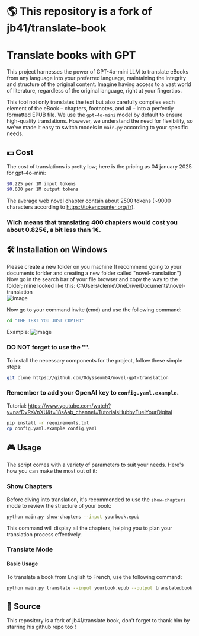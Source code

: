 # 🌎 This repository is a fork of jb41/translate-book

# Translate books with GPT

This project harnesses the power of GPT-4o-mini LLM to translate eBooks from any language into your preferred language, maintaining the integrity and structure of the original content. Imagine having access to a vast world of literature, regardless of the original language, right at your fingertips.

This tool not only translates the text but also carefully compiles each element of the eBook – chapters, footnotes, and all – into a perfectly formatted EPUB file. We use the `gpt-4o-mini` model by default to ensure high-quality translations. However, we understand the need for flexibility, so we've made it easy to switch models in `main.py` according to your specific needs.


## 💵 Cost

The cost of translations is pretty low; here is the pricing as 04 january 2025 for gpt-4o-mini:

```bash
$0.225 per 1M input tokens
$0.600 per 1M output tokens
```


The average web novel chapter contain about 2500 tokens (~9000 characters according to https://tokencounter.org/fr). 
### Wich means that translating 400 chapters would cost you about 0.825€, a bit less than 1€.


## 🛠️ Installation on Windows

Please create a new folder on you machine (I recommend going to your documents forlder and creating a new folder called "novel-translation")
Now go in the search bar of your file browser and copy the way to the folder;
mine looked like this: C:\Users\cleme\OneDrive\Documents\novel-translation\
![image](https://github.com/user-attachments/assets/c8a055d3-40c8-40eb-bf75-142e3ef80924)


Now go to your command invite (cmd) and use the following command:

```bash
cd "THE TEXT YOU JUST COPIED"
```


Example: ![image](https://github.com/user-attachments/assets/df074010-a5b2-4d40-9aca-6661654a6919)


### DO NOT forget to use the "".




To install the necessary components for the project, follow these simple steps:

```bash
git clone https://github.com/Odysseum04/novel-gpt-translation
```

### Remember to add your OpenAI key to `config.yaml.example`.

Tutorial:
https://www.youtube.com/watch?v=nafDyRsVnXU&t=18s&ab_channel=TutorialsHubbyFuelYourDigital


```bash
pip install -r requirements.txt
cp config.yaml.example config.yaml
```


## 🎮 Usage

The script comes with a variety of parameters to suit your needs. Here's how you can make the most out of it:

### Show Chapters

Before diving into translation, it's recommended to use the `show-chapters` mode to review the structure of your book:

```bash
python main.py show-chapters --input yourbook.epub
```

This command will display all the chapters, helping you to plan your translation process effectively.

### Translate Mode

#### Basic Usage

To translate a book from English to French, use the following command:

```bash
python main.py translate --input yourbook.epub --output translatedbook.epub --config config.yaml --from-chapter 13 --to-chapter 37 --from-lang EN --to-lang FR
```




## 🤝 Source
This repository is a fork of jb41/translate book, don't forget to thank him by starring his github repo too !
